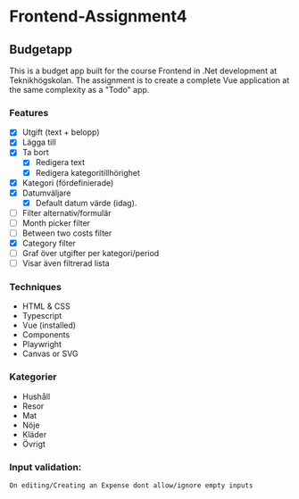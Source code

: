 # Frontend-Assignment4

## Budgetapp

This is a budget app built for the course Frontend in .Net development at Teknikhögskolan. 
The assignment is to create a complete Vue application at the same complexity as a "Todo" app.

### Features

* [x]	Utgift (text + belopp)
* [x]	Lägga till 
* [x]	Ta bort 
    * [x]	Redigera text 
    * [x]	Redigera kategoritillhörighet 
* [x]	Kategori (fördefinierade) 
* [x]	Datumväljare 
    * [x]  Default datum värde (idag).
* [ ]   Filter alternativ/formulär
   * [ ] Month picker filter
   * [ ] Between two costs filter
   * [x] Category filter
* [ ]   Graf över utgifter per kategori/period
* [ ]	Visar även filtrerad lista

### Techniques
*	HTML & CSS
*	Typescript
*	Vue (installed)
*	Components
*	Playwright
*	Canvas or SVG

### Kategorier
*	Hushåll
*	Resor
*	Mat
*	Nöje
*	Kläder
*	Övrigt

### Input validation:
    On editing/Creating an Expense dont allow/ignore empty inputs
